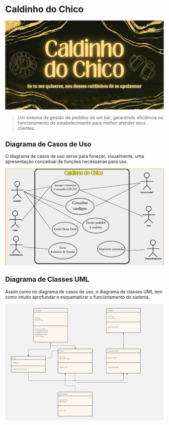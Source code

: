 # Caldinho do Chico
<img src="images\se tu me quiseres.jpg" alt="Exemplo imagem">

> Um sistema de gestão de pedidos de um bar, garantindo eficiência no funcionamento do estabelecimento para melhor atender seus clientes.

## Diagrama de Casos de Uso

O diagrama de casos de uso serve para fonecer, visualmente, uma apresentação conceitual de funções necessárias para uso.

<img src="images\diagraminha.png" alt="Exemplo imagem">

## Diagrama de Classes UML

Assim como no diagrama de casos de uso, o diagrama de classes UML tem como intuito aprofundar e esquematizar o funcionamento do sistema.

<img src="images\Diagrama UML (1).jpg" alt="Exemplo imagem">
